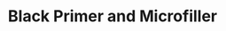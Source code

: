 ---
layout: product
title: "Black Primer and Microfiller"
price: "850" 
desc: "Crni prajmer 100mL"
img_path: "/assets/img/AK757.webp"
brand: "AK "
available: false
special_offer: true
new: false
soon: false
cat: "020000"
subcat: "020200"
subsubcat: "020205"
sifra: "AK757"
popular: false
---